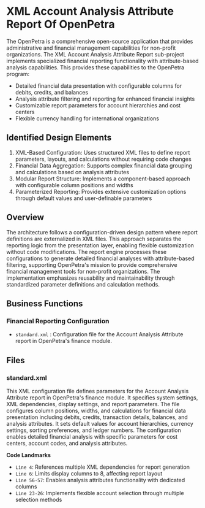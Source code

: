 # XML Account Analysis Attribute Report Of OpenPetra

The OpenPetra is a comprehensive open-source application that provides administrative and financial management capabilities for non-profit organizations. The XML Account Analysis Attribute Report sub-project implements specialized financial reporting functionality with attribute-based analysis capabilities. This provides these capabilities to the OpenPetra program:

- Detailed financial data presentation with configurable columns for debits, credits, and balances
- Analysis attribute filtering and reporting for enhanced financial insights
- Customizable report parameters for account hierarchies and cost centers
- Flexible currency handling for international organizations

## Identified Design Elements

1. XML-Based Configuration: Uses structured XML files to define report parameters, layouts, and calculations without requiring code changes
2. Financial Data Aggregation: Supports complex financial data grouping and calculations based on analysis attributes
3. Modular Report Structure: Implements a component-based approach with configurable column positions and widths
4. Parameterized Reporting: Provides extensive customization options through default values and user-definable parameters

## Overview
The architecture follows a configuration-driven design pattern where report definitions are externalized in XML files. This approach separates the reporting logic from the presentation layer, enabling flexible customization without code modifications. The report engine processes these configurations to generate detailed financial analyses with attribute-based filtering, supporting OpenPetra's mission to provide comprehensive financial management tools for non-profit organizations. The implementation emphasizes reusability and maintainability through standardized parameter definitions and calculation methods.

## Business Functions

### Financial Reporting Configuration
- `standard.xml` : Configuration file for the Account Analysis Attribute report in OpenPetra's finance module.

## Files
### standard.xml

This XML configuration file defines parameters for the Account Analysis Attribute report in OpenPetra's finance module. It specifies system settings, XML dependencies, display settings, and report parameters. The file configures column positions, widths, and calculations for financial data presentation including debits, credits, transaction details, balances, and analysis attributes. It sets default values for account hierarchies, currency settings, sorting preferences, and ledger numbers. The configuration enables detailed financial analysis with specific parameters for cost centers, account codes, and analysis attributes.

 **Code Landmarks**
- `Line 4`: References multiple XML dependencies for report generation
- `Line 6`: Limits display columns to 8, affecting report layout
- `Line 56-57`: Enables analysis attributes functionality with dedicated columns
- `Line 23-26`: Implements flexible account selection through multiple selection methods

[Generated by the Sage AI expert workbench: 2025-03-30 02:22:57  https://sage-tech.ai/workbench]: #